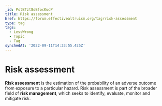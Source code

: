 ```yaml
---
_id: PstBTzt8sEfocKudP
title: Risk assessment
href: https://forum.effectivealtruism.org/tag/risk-assessment
type: tag
tags:
  - LessWrong
  - Topic
  - Tag
synchedAt: '2022-09-11T14:33:55.425Z'
---
```

# Risk assessment

**Risk assessment** is the estimation of the probability of an adverse outcome from exposure to a particular hazard. Risk assessment is part of the broader field of **risk management**, which seeks to identify, evaluate, monitor and mitigate risk.